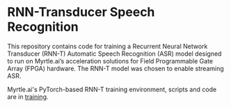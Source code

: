 # RNN-Transducer Speech Recognition

This repository contains code for training a Recurrent Neural Network Transducer (RNN-T)
Automatic Speech Recognition (ASR) model designed to run on Myrtle.ai’s acceleration solutions for
Field Programmable Gate Array (FPGA) hardware.  The RNN-T model was chosen to enable streaming ASR.

Myrtle.ai's PyTorch-based RNN-T training environment, scripts and code are in [training](training).
